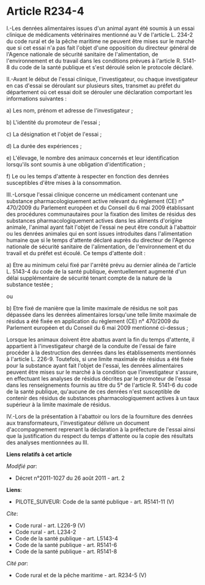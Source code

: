 # Article R234-4

I.-Les denrées alimentaires issues d'un animal ayant été soumis à un essai clinique de médicaments vétérinaires mentionné au
V de l'article L. 234-2 du code rural et de la pêche maritime ne peuvent être mises sur le marché que si cet essai n'a pas
fait l'objet d'une opposition du directeur général de l'Agence nationale de sécurité sanitaire de l'alimentation, de
l'environnement et du travail dans les conditions prévues à l'article R. 5141-8 du code de la santé publique et s'est déroulé
selon le protocole déclaré. 

II.-Avant le début de l'essai clinique, l'investigateur, ou chaque investigateur en cas d'essai se déroulant sur plusieurs
sites, transmet au préfet du département où cet essai doit se dérouler une déclaration comportant les informations
suivantes : 

a) Les nom, prénom et adresse de l'investigateur ; 

b) L'identité du promoteur de l'essai ; 

c) La désignation et l'objet de l'essai ; 

d) La durée des expériences ; 

e) L'élevage, le nombre des animaux concernés et leur identification lorsqu'ils sont soumis à une obligation
d'identification ; 

f) Le ou les temps d'attente à respecter en fonction des denrées susceptibles d'être mises à la consommation. 

III.-Lorsque l'essai clinique concerne un médicament contenant une substance pharmacologiquement active relevant du règlement
(CE) n° 470/2009 du Parlement européen et du Conseil du 6 mai 2009 établissant des procédures communautaires pour la fixation
des limites de résidus des substances pharmacologiquement actives dans les aliments d'origine animale, l'animal ayant fait
l'objet de l'essai ne peut être conduit à l'abattoir ou les denrées animales qui en sont issues introduites dans
l'alimentation humaine que si le temps d'attente déclaré auprès du directeur de l'Agence nationale de sécurité sanitaire de
l'alimentation, de l'environnement et du travail et du préfet est écoulé. Ce temps d'attente doit : 

a) Etre au minimum celui fixé par l'arrêté prévu au dernier alinéa de l'article L. 5143-4 du code de la santé publique,
éventuellement augmenté d'un délai supplémentaire de sécurité tenant compte de la nature de la substance testée ; 

ou 

b) Etre fixé de manière que la limite maximale de résidus ne soit pas dépassée dans les denrées alimentaires lorsqu'une telle
limite maximale de résidus a été fixée en application du règlement (CE) n° 470/2009 du Parlement européen et du Conseil du 6
mai 2009 mentionné ci-dessus ; 

Lorsque les animaux doivent être abattus avant la fin du temps d'attente, il appartient à l'investigateur chargé de la
conduite de l'essai de faire procéder à la destruction des denrées dans les établissements mentionnés à l'article L. 226-9.
Toutefois, si une limite maximale de résidus a été fixée pour la substance ayant fait l'objet de l'essai, les denrées
alimentaires peuvent être mises sur le marché à la condition que l'investigateur s'assure, en effectuant les analyses de
résidus décrites par le promoteur de l'essai dans les renseignements fournis au titre du 5° de l'article R. 5141-6 du code de
la santé publique, qu'aucune de ces denrées n'est susceptible de contenir des résidus de substances pharmacologiquement
actives à un taux supérieur à la limite maximale de résidus. 

IV.-Lors de la présentation à l'abattoir ou lors de la fourniture des denrées aux transformateurs, l'investigateur délivre un
document d'accompagnement reprenant la déclaration à la préfecture de l'essai ainsi que la justification du respect du temps
d'attente ou la copie des résultats des analyses mentionnées au III.

**Liens relatifs à cet article**

_Modifié par_:

  - Décret n°2011-1027 du 26 août 2011 - art. 2

**Liens**:

  - PILOTE_SUIVEUR: Code de la santé publique - art. R5141-11 (V)

_Cite_:

  - Code rural - art. L226-9 (V)
  - Code rural - art. L234-2
  - Code de la santé publique - art. L5143-4
  - Code de la santé publique - art. R5141-6
  - Code de la santé publique - art. R5141-8

_Cité par_:

  - Code rural et de la pêche maritime - art. R234-5 (V)

